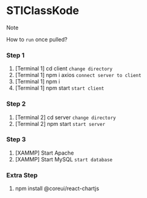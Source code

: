 # STIClassKode

> [!NOTE]
> How to `run` once pulled?

### Step 1

1. [Terminal 1] cd client `change directory`
2. [Terminal 1] npm i axios `connect server to client`
3. [Terminal 1] npm i
4. [Terminal 1] npm start `start client`

### Step 2

1. [Terminal 2] cd server `change directory`
2. [Terminal 2] npm start `start server`

### Step 3

1. [XAMMP] Start Apache
2. [XAMMP] Start MySQL `start database`

### Extra Step

1. npm install @coreui/react-chartjs
